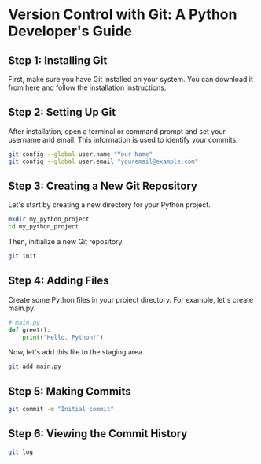 # Version Control with Git: A Python Developer's Guide

## Step 1: Installing Git

First, make sure you have Git installed on your system. You can download it from [here](https://git-scm.com/downloads) and follow the installation instructions.

## Step 2: Setting Up Git

After installation, open a terminal or command prompt and set your username and email. This information is used to identify your commits.

```bash
git config --global user.name "Your Name"
git config --global user.email "youremail@example.com"
```

## Step 3: Creating a New Git Repository
Let's start by creating a new directory for your Python project.

```bash
mkdir my_python_project
cd my_python_project
```
Then, initialize a new Git repository.
```bash
git init
```
## Step 4: Adding Files
Create some Python files in your project directory. For example, let's create main.py.

```python
# main.py
def greet():
    print("Hello, Python!")
```
Now, let's add this file to the staging area.
```bash
git add main.py
```
## Step 5: Making Commits

```bash
git commit -m "Initial commit"
```
## Step 6: Viewing the Commit History

```bash
git log
```
## 

```bash

```
## 

```bash

```
## 

```bash

```
## 

```bash

```
